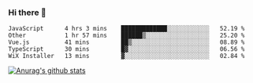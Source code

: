 ### Hi there 👋



<!--
**webB1an/webB1an** is a ✨ _special_ ✨ repository because its `README.md` (this file) appears on your GitHub profile.

Here are some ideas to get you started:

- 🔭 I’m currently working on ...
- 🌱 I’m currently learning ...
- 👯 I’m looking to collaborate on ...
- 🤔 I’m looking for help with ...
- 💬 Ask me about ...
- 📫 How to reach me: ...
- 😄 Pronouns: ...
- ⚡ Fun fact: ...
-->

<!--START_SECTION:waka-->
```text
JavaScript      4 hrs 3 mins    █████████████░░░░░░░░░░░░   52.19 % 
Other           1 hr 57 mins    ██████▒░░░░░░░░░░░░░░░░░░   25.20 % 
Vue.js          41 mins         ██▒░░░░░░░░░░░░░░░░░░░░░░   08.89 % 
TypeScript      30 mins         █▓░░░░░░░░░░░░░░░░░░░░░░░   06.56 % 
WiX Installer   13 mins         ▓░░░░░░░░░░░░░░░░░░░░░░░░   02.84 % 
```
<!--END_SECTION:waka-->


[![Anurag's github stats](https://github-readme-stats.vercel.app/api?username=webB1an&show_icons=true&theme=radical)](https://github.com/anuraghazra/github-readme-stats)

